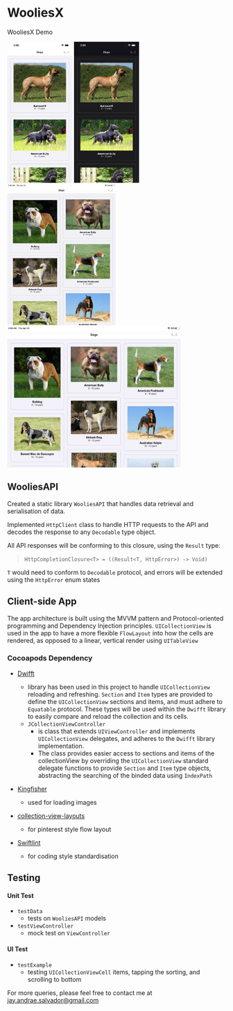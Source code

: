 # WooliesX
WooliesX Demo

<p align="left">
  <img src="https://github.com/jaysalvador/WooliesX/blob/master/images/01.png" width="150" height="325">
  
  <img src="https://github.com/jaysalvador/WooliesX/blob/master/images/02.png" width="150" height="325">
  <br />
  <img src="https://github.com/jaysalvador/WooliesX/blob/master/images/04.jpg" width="250" height="325">
  
  <img src="https://github.com/jaysalvador/WooliesX/blob/master/images/03.jpg" width="400" height="325">
</p>

## WooliesAPI

Created a static library `WooliesAPI` that handles data retrieval and serialisation of data.

Implemented `HttpClient` class to handle HTTP requests to the API and decodes the response to any `Decodable` type object.

All API responses will be conforming to this closure, using the `Result` type:
>  `HttpCompletionClosure<T> = ((Result<T, HttpError>) -> Void)`

`T` would need to conform to `Decodable` protocol, and errors will be extended using the `HttpError` enum states

## Client-side App

The app architecture is built using the MVVM pattern and Protocol-oriented programming and Dependency Injection principles. `UICollectionView` is used in the app to have a more flexible `FlowLayout` into how the cells are rendered, as opposed to a linear, vertical render using `UITableView`

### Cocoapods Dependency

- [Dwifft](https://github.com/jflinter/Dwifft) 
  - library has been used in this project to handle `UICollectionView` reloading and refreshing. `Section` and `Item` types are provided to define the `UICollectionView` sections and items, and must adhere to `Equatable` protocol. These types will be used within the `Dwifft` library to easily compare and reload the collection and its cells.
  - `JCollectionViewController` 
     - is class that extends `UIViewController` and implements `UICollectionView` delegates, and adheres to the `Dwifft` library implementation. 
     - The class provides easier access to sections and items of the collectionView by overriding the `UICollectionView` standard delegate functions to provide `Section` and `Item` type objects, abstracting the searching of the binded data using `IndexPath`

- [Kingfisher](https://github.com/onevcat/Kingfisher)
  - used for loading images
  
- [collection-view-layouts](https://github.com/rubygarage/collection-view-layouts)
  - for pinterest style flow layout
  
- [Swiftlint](https://github.com/realm/SwiftLint)
  - for coding style standardisation
  
## Testing

#### Unit Test
- `testData`
  - tests on `WooliesAPI` models
- `testViewController`
  - mock test on `ViewController`
  
#### UI Test
- `testExample`
  - testing `UICollectionViewCell` items, tapping the sorting, and scrolling to bottom
 
For more queries, please feel free to contact me at jay.andrae.salvador@gmail.com
